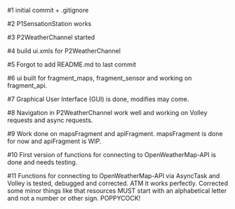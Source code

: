 #1 initial commit + .gitignore

#2 P1SensationStation works 

#3 P2WeatherChannel started

#4 build ui.xmls for P2WeatherChannel

#5 Forgot to add README.md to last commit

#6 ui built for fragment_maps, fragment_sensor and working on fragment_api.

#7 Graphical User Interface (GUI) is done, modifies may come.

#8 Navigation in P2WeatherChannel work well and working on Volley requests and async requests.

#9 Work done on mapsFragment and apiFragment. mapsFragment is done for now and apiFragment is WIP.

#10 First version of functions for connecting to OpenWeatherMap-API is done and needs testing.

#11 Functions for connecting to OpenWeatherMap-API via AsyncTask and Volley is tested, debugged and corrected. ATM it works perfectly.
	Corrected some minor things like that resources MUST start with an alphabetical letter and not a number or other sign. POPPYCOCK!